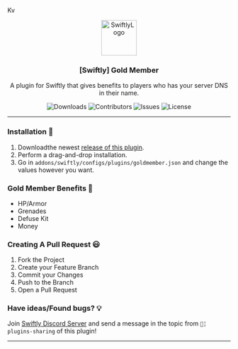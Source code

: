 Kv<p align="center">
<a href="https://github.com/swiftly-solution/swiftly_goldmember">
<img src="https://cdn.swiftlycs2.net/swiftly-logo.png" alt="SwiftlyLogo" width="80" height="80">
</a>

  <h3 align="center">[Swiftly] Gold Member</h3>

  <p align="center">
    A plugin for Swiftly that gives benefits to players who has your server DNS in their name.
    <br/>
  </p>
</p>

<p align="center">
  <img src="https://img.shields.io/github/downloads/swiftly-solution/swiftly_goldmember/total" alt="Downloads"> 
  <img src="https://img.shields.io/github/contributors/swiftly-solution/swiftly_goldmember?color=dark-green" alt="Contributors">
  <img src="https://img.shields.io/github/issues/swiftly-solution/swiftly_goldmember" alt="Issues">
  <img src="https://img.shields.io/github/license/swiftly-solution/swiftly_goldmember" alt="License">
</p>

---

### Installation 👀

1. Downloadthe newest [release of this plugin](https://github.com/swiftly-solution/swiftly_goldmember/releases).
2. Perform a drag-and-drop installation.
3. Go in `addons/swiftly/configs/plugins/goldmember.json` and change the values however you want.

### Gold Member Benefits 🧐

- HP/Armor
- Grenades
- Defuse Kit
- Money

### Creating A Pull Request 😃

1. Fork the Project
2. Create your Feature Branch
3. Commit your Changes
4. Push to the Branch
5. Open a Pull Request

### Have ideas/Found bugs? 💡

Join [Swiftly Discord Server](https://swiftlycs2.net/discord) and send a message in the topic from `📕╎ plugins-sharing` of this plugin!

---
